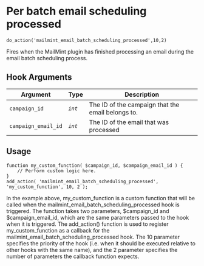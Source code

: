 # Per batch email scheduling processed

<Badge type="tip" vertical="top" text="Mail Mint Core" /> <Badge type="warning" vertical="top" text="Basic" />

```do_action('mailmint_email_batch_scheduling_processed',10,2)```

Fires when the MailMint plugin has finished processing an email during the email batch scheduling process.


## Hook Arguments

| Argument     | Type    | Description                            |
|--------------|---------|----------------------------------------|
| `campaign_id`      | _`int`_ | The ID of the campaign that the email belongs to.  |
| `campaign_email_id` | _`int`_ | The ID of the email that was processed  |


## Usage

```
function my_custom_function( $campaign_id, $campaign_email_id ) {
    // Perform custom logic here.
}
add_action( 'mailmint_email_batch_scheduling_processed', 'my_custom_function', 10, 2 );

```

In the example above, my_custom_function is a custom function that will be called when the mailmint_email_batch_scheduling_processed hook is triggered. The function takes two parameters, $campaign_id and $campaign_email_id, which are the same parameters passed to the hook when it is triggered.
The add_action() function is used to register my_custom_function as a callback for the mailmint_email_batch_scheduling_processed hook. The 10 parameter specifies the priority of the hook (i.e. when it should be executed relative to other hooks with the same name), and the 2 parameter specifies the number of parameters the callback function expects.
